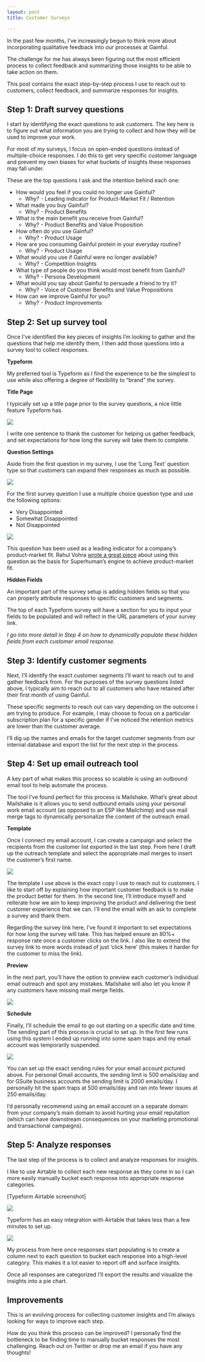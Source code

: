 ```yaml
---
layout: post
title: Customer Surveys

---
```

In the past few months, I’ve increasingly begun to think more about incorporating qualitative feedback into our processes at Gainful.

The challenge for me has always been figuring out the most efficient process to collect feedback and summarizing those insights to be able to take action on them.

This post contains the exact step-by-step process I use to reach out to customers, collect feedback, and summarize responses for insights.

## Step 1: Draft survey questions

I start by identifying the exact questions to ask customers. The key here is to figure out what information you are trying to collect and how they will be used to improve your work.

For most of my surveys, I focus on open-ended questions instead of multiple-choice responses. I do this to get very specific customer language and prevent my own biases for what buckets of insights these responses may fall under.

These are the top questions I ask and the intention behind each one:

* How would you feel if you could no longer use Gainful?
  * Why? - Leading indicator for Product-Market Fit / Retention
* What made you buy Gainful?
  * Why? - Product Benefits
* What is the main benefit you receive from Gainful?
  * Why? - Product Benefits and Value Proposition
* How often do you use Gainful?
  * Why? - Product Usage
* How are you consuming Gainful protein in your everyday routine?
  * Why? - Product Usage
* What would you use if Gainful were no longer available?
  * Why? - Competition Insights
* What type of people do you think would most benefit from Gainful?
  * Why? - Persona Development
* What would you say about Gainful to persuade a friend to try it?
  * Why? - Voice of Customer Benefits and Value Propositions
* How can we improve Gainful for you?
  * Why? - Product Improvements

## Step 2: Set up survey tool

Once I’ve identified the key pieces of insights I’m looking to gather and the questions that help me identify them, I then add those questions into a survey tool to collect responses.

**Typeform**

My preferred tool is Typeform as I find the experience to be the simplest to use while also offering a degree of flexibility to “brand” the survey.

**Title Page**

I typically set up a title page prior to the survey questions, a nice little feature Typeform has.

![](/uploads/typeform-title-page.png)

I write one sentence to thank the customer for helping us gather feedback, and set expectations for how long the survey will take them to complete.

**Question Settings**

Aside from the first question in my survey, I use the ‘Long Text’ question type so that customers can expand their responses as much as possible.

![](/uploads/long-text-question-type.png)

For the first survey question I use a multiple choice question type and use the following options:

* Very Disappointed
* Somewhat Disappointed
* Not Disappointed

![](/uploads/multiple-choice-pmf-question.png)

This question has been used as a leading indicator for a company’s product-market fit. Rahul Vohra [wrote a great piece](https://firstround.com/review/how-superhuman-built-an-engine-to-find-product-market-fit/) about using this question as the basis for Superhuman’s engine to achieve product-market fit.

**Hidden Fields**

An important part of the survey setup is adding hidden fields so that you can properly attribute responses to specific customers and segments.

The top of each Typeform survey will have a section for you to input your fields to be populated and will reflect in the URL parameters of your survey link.

_I go into more detail in Step 4 on how to dynamically populate these hidden fields from each customer email response._

## Step 3: Identify customer segments

Next, I’ll identify the exact customer segments I’ll want to reach out to and gather feedback from. For the purposes of the survey questions listed above, I typically aim to reach out to all customers who have retained after their first month of using Gainful.

These specific segments to reach out can vary depending on the outcome I am trying to produce. For example, I may choose to focus on a particular subscription plan for a specific gender if I’ve noticed the retention metrics are lower than the customer average.

I’ll dig up the names and emails for the target customer segments from our internal database and export the list for the next step in the process.

## Step 4: Set up email outreach tool

A key part of what makes this process so scalable is using an outbound email tool to help automate the process.

The tool I’ve found perfect for this process is Mailshake. What’s great about Mailshake is it allows you to send outbound emails using your personal work email account (as opposed to an ESP like Mailchimp) and use mail merge tags to dynamically personalize the content of the outreach email.

**Template**

Once I connect my email account, I can create a campaign and select the recipients from the customer list exported in the last step. From here I draft up the outreach template and select the appropriate mail merges to insert the customer’s first name.

![](/uploads/mailshake-outreach-template.png)

The template I use above is the exact copy I use to reach out to customers. I like to start off by explaining how important customer feedback is to make the product better for them. In the second line, I’ll introduce myself and reiterate how we aim to keep improving the product and delivering the best customer experience that we can. I’ll end the email with an ask to complete a survey and thank them.

Regarding the survey link here, I’ve found it important to set expectations for how long the survey will take. This has helped ensure an 80%+ response rate once a customer clicks on the link. I also like to extend the survey link to more words instead of just ‘click here’ (this makes it harder for the customer to miss the link).

**Preview**

In the next part, you’ll have the option to preview each customer’s individual email outreach and spot any mistakes. Mailshake will also let you know if any customers have missing mail merge fields.

![](/uploads/mailshake-preview-screenshot.png)

**Schedule**

Finally, I’ll schedule the email to go out starting on a specific date and time. The sending part of this process is crucial to set up. In the first few runs using this system I ended up running into some spam traps and my email account was temporarily suspended.

![](/uploads/mailshake-sending-rules.png)

You can set up the exact sending rules for your email account pictured above. For personal Gmail accounts, the sending limit is 500 emails/day and for GSuite business accounts the sending limit is 2000 emails/day. I personally hit the spam traps at 500 emails/day and ran into fewer issues at 250 emails/day.

I’d personally recommend using an email account on a separate domain from your company’s main domain to avoid hurting your email reputation (which can have downstream consequences on your marketing promotional and transactional campaigns).

## Step 5: Analyze responses

The last step of the process is to collect and analyze responses for insights.

I like to use Airtable to collect each new response as they come in so I can more easily manually bucket each response into appropriate response categories.

\[Typeform Airtable screenshot\]

![](/uploads/typeform-airtable-integration.png)

Typeform has an easy integration with Airtable that takes less than a few minutes to set up.

![](/uploads/airtable-category-bucket.png)

My process from here once responses start populating is to create a column next to each question to bucket each response into a high-level category. This makes it a lot easier to report off and surface insights.

Once all responses are categorized I’ll export the results and visualize the insights into a pie chart.

## Improvements

This is an evolving process for collecting customer insights and I’m always looking for ways to improve each step.

How do you think this process can be improved? I personally find the bottleneck to be finding time to manually bucket responses the most challenging. Reach out on Twitter or drop me an email if you have any thoughts!